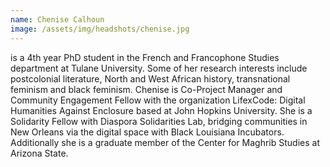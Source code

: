 ```yaml
---
name: Chenise Calhoun
image: /assets/img/headshots/chenise.jpg
---
```


is a 4th year PhD student in the French and Francophone Studies department at Tulane University. Some of her research interests include postcolonial literature, North and West African history, transnational feminism and black feminism. Chenise is Co-Project Manager and Community Engagement Fellow with the organization LifexCode: Digital Humanities Against Enclosure based at John Hopkins University. She is a Solidarity Fellow with Diaspora Solidarities Lab, bridging communities in New Orleans via the digital space with Black Louisiana Incubators. Additionally she is a graduate member of the Center for Maghrib Studies at Arizona State.
